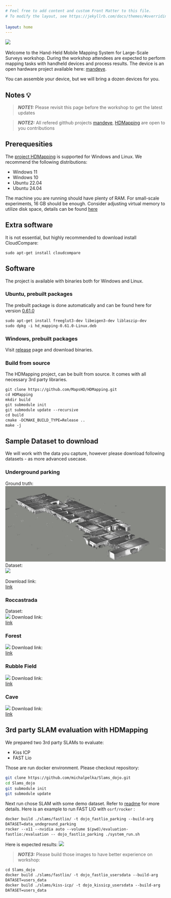 ```yaml
---
# Feel free to add content and custom Front Matter to this file.
# To modify the layout, see https://jekyllrb.com/docs/themes/#overriding-theme-defaults

layout: home
---
```

![](assets/100-2.gif)

Welcome to the Hand-Held Mobile Mapping System for Large-Scale Surveys workshop.
During the workshop attendees are expected to perform mapping tasks with handheld devices and 
process results.
The device is an open hardware project available here: [mandeye](https://github.com/JanuszBedkowski/mandeye_controller).

You can assemble your device, but we will bring a dozen devices for you.

## Notes 💡
> **_NOTE1:_** Please revisit this page before the workshop to get the latest updates

> **_NOTE2:_** All refered gitthub projects [mandeye](https://github.com/JanuszBedkowski/mandeye_controller), 
 [HDMapping](https://github.com/MapsHD/HDMapping) are open to you contributions

## Prerequesities

The [project HDMapping](https://github.com/MapsHD/HDMapping) is supported for Windows and Linux.
We recommend the following distributions:
- Windows 11
- Windows 10
- Ubuntu 22.04
- Ubuntu 24.04

The machine you are running should have plenty of RAM. 
For small-scale experiments, 16 GB should be enough. 
Consider adjusting virtual memory to utilize disk space, details can be found [here](https://github.com/MapsHD/HDMapping/blob/main/doc/virtual_memory.md)

## Extra software

It is not essential, but highly recommended to download install CloudCompare:

```
sudo apt-get install cloudcompare
```

## Software
The project is available with binaries both for Windows and Linux.

### Ubuntu, prebuilt packages

The prebuilt package is done automatically and can be found here for version [0.61.0](assets/hd_mapping-0.61.0-Linux.deb)

```
sudo apt-get install freeglut3-dev libeigen3-dev liblaszip-dev
sudo dpkg -i hd_mapping-0.61.0-Linux.deb 
```

### Windows, prebuilt packages

Visit [release](https://github.com/MapsHD/HDMapping/releases/tag/v0.58) page and download binaries.

### Build from source

The HDMapping project, can be built from source. It comes with all necessary 3rd party libraries.

```
git clone https://github.com/MapsHD/HDMapping.git
cd HDMapping
mkdir build
git submodule init
git submodule update --recursive
cd build
cmake -DCMAKE_BUILD_TYPE=Release ..
make -j
```


## Sample Dataset to download

We will work with the data you capture, however please download following datasets - as more advanced usecase.

### Underground parking
Ground truth:\
![](assets/undeground_groundtruth.png)
Dataset:\
![](assets/underground-garage.png)

Download link:\
[link](https://drive.google.com/file/d/1W0ep2TYIF-pnI9gBNBv2fd7fcVuMyCmI/view?usp=sharing)

### Roccastrada
Dataset:\
![](assets/roccastrada.png)
Download link:\
[link](https://drive.google.com/file/d/1OinqqI4D9E6hQL1Kk073yuV2fqtgUkKf/view?usp=sharing)

### Forest
![](assets/urban-street-forest.png)
Download link:\
[link](https://drive.google.com/file/d/1uKrv7YPvdlkTGh4oeNxvAKVvNXaovBPL/view?usp=sharing)

### Rubble Field
![](assets/rubbels.png)
Download link:\
[link](https://drive.google.com/file/d/1FtQYMnmfFqVPvUdJXn54eb_gp-M_TMn7/view?usp=sharing)

### Cave
![](assets/cave.png)
Download link:\
[link](https://drive.google.com/file/d/1DdgTccNPSKctF08O97XoNRK9XZ54QXst/view?usp=sharing)

## 3rd party SLAM evaluation with HDMapping

We prepared two 3rd party SLAMs to evaluate:
- Kiss ICP
- FAST Lio

Those are run docker environment. Please checkout repository:
```bash
git clone https://github.com/michalpelka/Slams_dojo.git
cd Slams_dojo
git submodule init
git submodule update
```

Next run chose SLAM with some demo dataset. Refer to [readme](https://github.com/michalpelka/Slams_dojo/blob/main/README.md) for more details.
Here is an example to run FAST LIO with `osrf/rocker` :

```
docker build ./slams/fastlio/ -t dojo_fastlio_parking --build-arg DATASET=data_undeground_parking 
rocker --x11 --nvidia auto --volume $(pwd)/evaluation-fastlio:/evaluation -- dojo_fastlio_parking ./system_run.sh
```

Here is expected results:
![](assets/fastlio.gif)
> **_NOTE3:_** Please build those images to have better experience on workshop:
```
cd Slams_dojo
docker build ./slams/fastlio/ -t dojo_fastlio_usersdata --build-arg DATASET=users_data
docker build ./slams/kiss-icp/ -t dojo_kissicp_usersdata --build-arg DATASET=users_data
```